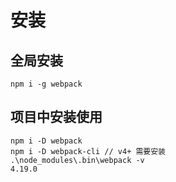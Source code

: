# 安装

## 全局安装

```
npm i -g webpack
```

## 项目中安装使用

```
npm i -D webpack
npm i -D webpack-cli // v4+ 需要安装
.\node_modules\.bin\webpack -v
4.19.0
```